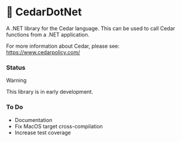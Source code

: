 ﻿# 🌲 CedarDotNet

A .NET library for the Cedar language. This can be used to call Cedar functions from a .NET application.

For more information about Cedar, please see: https://www.cedarpolicy.com/

### Status

> [!WARNING]
> This library is in early development.

### To Do
- Documentation
- Fix MacOS target cross-compilation
- Increase test coverage